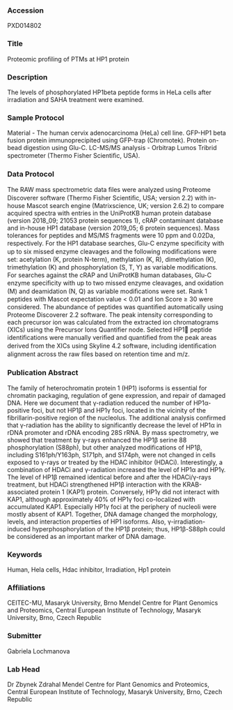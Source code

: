 ### Accession
PXD014802

### Title
Proteomic profiling of PTMs at HP1 protein

### Description
The levels of phosphorylated HP1beta peptide forms in HeLa cells after irradiation and SAHA treatment were examined.

### Sample Protocol
Material - The human cervix adenocarcinoma (HeLa) cell line.  GFP-HP1 beta fusion protein immunoprecipited using GFP-trap (Chromotek). Protein on-bead digestion using Glu-C. LC-MS/MS analysis - Orbitrap Lumos Tribrid spectrometer (Thermo Fisher Scientiﬁc, USA).

### Data Protocol
The  RAW  mass  spectrometric  data  ﬁles  were  analyzed  using  Proteome  Discoverer  software  (Thermo Fisher Scientiﬁc, USA; version 2.2) with in-house Mascot search engine (Matrixscience, UK;  version 2.6.2)  to  compare  acquired  spectra  with  entries  in  the  UniProtKB  human protein  database  (version 2018_09; 21053 protein sequences 1), cRAP contaminant database and in-house HP1 database  (version  2019_05; 6 protein  sequences).  Mass tolerances  for  peptides  and  MS/MS  fragments  were  10 ppm and 0.02Da, respectively. For the HP1 database searches, Glu-C enzyme speciﬁcity with up to six missed  enzyme cleavages and the following modiﬁcations were set: acetylation (K, protein N-term),  methylation  (K,  R),  dimethylation  (K),  trimethylation (K)  and  phosphorylation  (S,  T,  Y)  as  variable   modiﬁcations.  For  searches  against  the  cRAP  and  UniProtKB  human  databases,  Glu-C  enzyme   speciﬁcity with up to  two missed enzyme cleavages, and  oxidation (M) and deamidation (N,  Q) as  variable modiﬁcations were set. Rank 1 peptides with Mascot expectation value < 0.01 and Ion Score ≥  30  were  considered.  The  abundance  of  peptides  was  quantiﬁed  automatically  using  Proteome Discoverer 2.2 software. The peak intensity corresponding to each precursor ion was calculated from  the  extracted  ion  chromatograms  (XICs)  using  the  Precursor  Ions  Quantifier  node.  Selected  HP1 peptide identiﬁcations were manually veriﬁed and quantiﬁed from the  peak areas derived from the  XICs  using  Skyline  4.2  software,  including  identiﬁcation  alignment  across  the  raw  ﬁles  based  on  retention time and m/z.

### Publication Abstract
The family of heterochromatin protein 1 (HP1) isoforms is essential for chromatin packaging, regulation of gene expression, and repair of damaged DNA. Here we document that &#x3b3;-radiation reduced the number of HP1&#x3b1;-positive foci, but not HP1&#x3b2; and HP1&#x3b3; foci, located in the vicinity of the fibrillarin-positive region of the nucleolus. The additional analysis confirmed that &#x3b3;-radiation has the ability to significantly decrease the level of HP1&#x3b1; in rDNA promoter and rDNA encoding 28S rRNA. By mass spectrometry, we showed that treatment by &#x3b3;-rays enhanced the HP1&#x3b2; serine 88 phosphorylation (S88ph), but other analyzed modifications of HP1&#x3b2;, including S161ph/Y163ph, S171ph, and S174ph, were not changed in cells exposed to &#x3b3;-rays or treated by the HDAC inhibitor (HDACi). Interestingly, a combination of HDACi and &#x3b3;-radiation increased the level of HP1&#x3b1; and HP1&#x3b3;. The level of HP1&#x3b2; remained identical before and after the HDACi/&#x3b3;-rays treatment, but HDACi strengthened HP1&#x3b2; interaction with the KRAB-associated protein 1 (KAP1) protein. Conversely, HP1&#x3b3; did not interact with KAP1, although approximately 40% of HP1&#x3b3; foci co-localized with accumulated KAP1. Especially HP1&#x3b3; foci at the periphery of nucleoli were mostly absent of KAP1. Together, DNA damage changed the morphology, levels, and interaction properties of HP1 isoforms. Also, &#x3b3;-irradiation-induced hyperphosphorylation of the HP1&#x3b2; protein; thus, HP1&#x3b2;-S88ph could be considered as an important marker of DNA damage.

### Keywords
Human, Hela cells, Hdac inhibitor, Irradiation, Hp1 protein

### Affiliations
CEITEC-MU, Masaryk University, Brno
Mendel Centre for Plant Genomics and Proteomics, Central European Institute of Technology, Masaryk University, Brno, Czech Republic

### Submitter
Gabriela Lochmanova

### Lab Head
Dr Zbynek Zdrahal
Mendel Centre for Plant Genomics and Proteomics, Central European Institute of Technology, Masaryk University, Brno, Czech Republic


